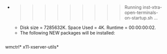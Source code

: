 * >>>>>>>>> Running inst-xtra-open-terminals-on-startup.sh ...
  * Disk size = 7285632K. Space Used = 4K. Runtime = 00:00:00:02.
  * The following NEW packages will be installed:
  ```bash
wmctrl* x11-xserver-utils*
  ```
